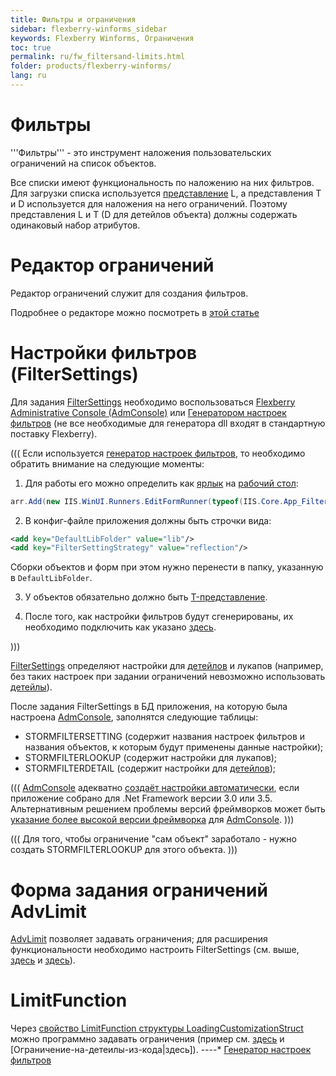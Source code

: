 ```yaml
---
title: Фильтры и ограничения
sidebar: flexberry-winforms_sidebar
keywords: Flexberry Winforms, Ограничения
toc: true
permalink: ru/fw_filtersand-limits.html
folder: products/flexberry-winforms/
lang: ru
---
```


# Фильтры

'''Фильтры''' - это инструмент наложения пользовательских ограничений на список объектов.

Все списки имеют функциональность по наложению на них фильтров. Для загрузки списка используется [представление](fd_view-types.html) L, а представления T и D используется для наложения на него ограничений. Поэтому представления L и T (D для детейлов объекта) должны содержать одинаковый набор атрибутов.

# Редактор ограничений

Редактор ограничений служит для создания фильтров.

Подробнее о редакторе можно посмотреть в [этой статье](fw_limit-editor-simple-view.html)

# Настройки фильтров (FilterSettings)
Для задания [FilterSettings](filter-settings.html) необходимо воспользоваться [Flexberry Administrative Console (AdmConsole)]() или [Генератором настроек фильтров](прикладные-системы_Генератор-настроек-фильтров.html) (не все необходимые для генератора dll входят в стандартную поставку Flexberry).


(((
<msg type=note>Если используется [генератор настроек фильтров](прикладные-системы_Генератор-настроек-фильтров.html), то необходимо обратить внимание на следующие моменты: 

1. Для работы его можно определить как [ярлык](Ярлыки-рабочего-стола.html) на [рабочий стол](fw_app-desktop.html):
```cs
arr.Add(new IIS.WinUI.Runners.EditFormRunner(typeof(IIS.Core.App_FilterSettingsGeneratorE), "Администрирование", "Генератор настроек фильтров", "", new IIS.Core.App_FilterSettingsGenerator(), typeof(IIS.Core.App_FilterSettingsGenerator), false));
```
2. В конфиг-файле приложения должны быть строчки вида:
```xml
<add key="DefaultLibFolder" value="lib"/>
<add key="FilterSettingStrategy" value="reflection"/>
```
Сборки объектов и форм при этом нужно перенести в папку, указанную в `DefaultLibFolder`. 

3. У объектов обязательно должно быть [T-представление](fd_t-view.html). 

4. После того, как настройки фильтров будут сгенерированы, их необходимо подключить как указано [здесь](filter-settings.html).
</msg>
)))


[FilterSettings](filter-settings.html) определяют настройки для [детейлов](fd_key-concepts.html) и лукапов (например, без таких настроек при задании ограничений невозможно использовать [детейлы](fd_key-concepts.html)). 


После задания FilterSettings в БД приложения, на которую была настроена [AdmConsole](), заполнятся следующие таблицы:
* STORMFILTERSETTING (содержит названия настроек фильтров и названия объектов, к которым будут применены данные настройки);
* STORMFILTERLOOKUP (содержит настройки для лукапов); 
* STORMFILTERDETAIL (содержит настройки для [детейлов](fd_key-concepts.html));

(((
<msg type=note>[AdmConsole]() адекватно [создаёт настройки автоматически](filter-settings.html), если приложение собрано для .Net Framework версии 3.0 или 3.5. Альтернативным решением проблемы версий фреймворков может быть [указание более высокой версии фреймворка](set-runtime-dotnet-version.html) для [AdmConsole]().</msg>
)))

(((
<msg type=note>Для того, чтобы ограничение "сам объект" заработало - нужно создать STORMFILTERLOOKUP для этого объекта.</msg>
)))

# Форма задания ограничений AdvLimit
[AdvLimit](limitation-edit-form.html) позволяет задавать ограничения; для расширения функциональности необходимо настроить FilterSettings (см. выше, [здесь](filter-settings.html) и [здесь](fw_filter-example.html)).

# LimitFunction
Через [свойство LimitFunction структуры LoadingCustomizationStruct](fo_loading-customization-struct.html) можно программно задавать ограничения (пример см. [здесь](filter-settings-for-use-in-lists.html) и [Ограничение-на-детеилы-из-кода|здесь]).
----* [Генератор настроек фильтров](прикладные-системы_Генератор-настроек-фильтров.html)